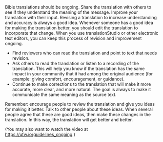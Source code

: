 Bible translations should be ongoing. Share the translation with others to see if they understand the meaning of the message. Improve your translation with their input. Revising a translation to increase understanding and accuracy is always a good idea. Whenever someone has a good idea for making the translation better, you should edit the translation to incorporate that change. When you use translationStudio or other electronic text editors, you can keep this process of revision and improvement ongoing.

* Find reviewers who can read the translation and point to text that needs revision.
* Ask others to read the translation or listen to a recording of the translation. This will help you know if the translation has the same impact in your community that it had among the original audience (for example: giving comfort, encouragement, or guidance).
* Continue to make corrections to the translation that will make it more accurate, more clear, and more natural. The goal is always to make it communicate the same meaning as the source text.

Remember: encourage people to review the translation and give you ideas for making it better. Talk to other people about these ideas. When several people agree that these are good ideas, then make these changes in the translation. In this way, the translation will get better and better.

(You may also want to watch the video at https://ufw.io/guidelines_ongoing.)
